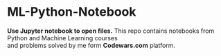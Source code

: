 # ML-Python-Notebook
**Use Jupyter notebook to open files.**
This repo contains notebooks from Python and Machine Learning courses<br>
and problems solved by me form __Codewars.com__ platform.

